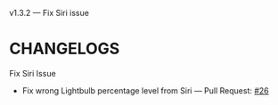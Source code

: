 v1.3.2 — Fix Siri issue
# CHANGELOGS

Fix Siri Issue
- Fix wrong Lightbulb percentage level from Siri — Pull Request: [#26](https://github.com/OrigamiDream/homebridge-daelim-smarthome/pull/26)
